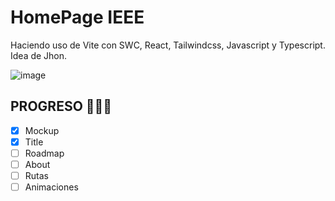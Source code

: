 # HomePage IEEE
Haciendo uso de Vite con SWC, React, Tailwindcss, Javascript y Typescript.
Idea de Jhon.

![image](https://github.com/user-attachments/assets/8a82a614-5ec0-4e39-b682-5ee3b79ae86c)



## **PROGRESO 👷‍♂️🚧**

- [X] Mockup
- [X] Title
- [ ] Roadmap
- [ ] About
- [ ] Rutas
- [ ] Animaciones
